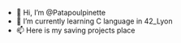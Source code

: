 - 👋  Hi, I’m @Patapoulpinette
- 🌱  I’m currently learning C language in 42_Lyon
- 📫  Here is my saving projects place
